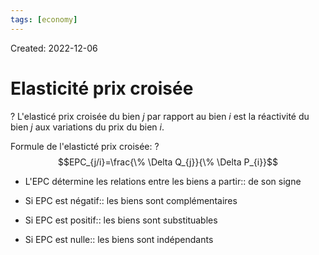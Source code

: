 ```yaml
---
tags: [economy]
---
```

Created: 2022-12-06

# Elasticité prix croisée
?
L'elasticé prix croisée du bien $j$ par rapport au bien $i$ est la réactivité du bien $j$ aux variations du prix du bien $i$.
<!--SR:!2023-10-24,76,230-->

Formule de l'elasticté prix croisée:
?
$$EPC_{j/i}=\frac{\% \Delta Q_{j}}{\% \Delta P_{i}}$$
<!--SR:!2024-01-15,96,230-->

- L'EPC détermine les relations entre les biens a partir:: de son signe
<!--SR:!2024-07-25,312,210-->
- Si EPC est négatif:: les biens sont complémentaires
<!--SR:!2023-10-25,33,210-->
- Si EPC est positif:: les biens sont substituables
<!--SR:!2024-01-02,128,210-->
- Si EPC est nulle:: les biens sont indépendants
<!--SR:!2023-12-09,89,230-->
